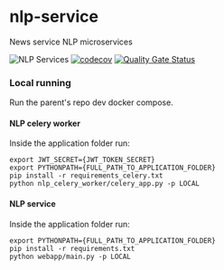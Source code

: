 # nlp-service
News service NLP microservices

![NLP Services](https://github.com/DeejayRevok/nlp-service/workflows/NLP%20Services/badge.svg)
[![codecov](https://codecov.io/gh/DeejayRevok/nlp-service/branch/develop/graph/badge.svg?token=Iy48oweqr3)](https://codecov.io/gh/DeejayRevok/nlp-service)
[![Quality Gate Status](https://sonarcloud.io/api/project_badges/measure?project=DeejayRevok_nlp-service&metric=alert_status)](https://sonarcloud.io/dashboard?id=DeejayRevok_nlp-service)

### Local running

Run the parent's repo dev docker compose.

#### NLP celery worker
Inside the application folder run:
```
export JWT_SECRET={JWT_TOKEN_SECRET}
export PYTHONPATH={FULL_PATH_TO_APPLICATION_FOLDER}
pip install -r requirements_celery.txt
python nlp_celery_worker/celery_app.py -p LOCAL
```

#### NLP service
Inside the application folder run:
```
export PYTHONPATH={FULL_PATH_TO_APPLICATION_FOLDER}
pip install -r requirements.txt
python webapp/main.py -p LOCAL
```


